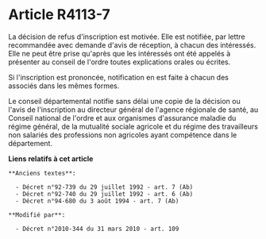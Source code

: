 # Article R4113-7

La décision de refus d'inscription est motivée. Elle est notifiée, par lettre recommandée avec demande d'avis de réception, à
chacun des intéressés. Elle ne peut être prise qu'après que les intéressés ont été appelés à présenter au conseil de l'ordre
toutes explications orales ou écrites. 

Si l'inscription est prononcée, notification en est faite à chacun des associés dans les mêmes formes. 

Le conseil départemental notifie sans délai une copie de la décision ou l'avis de l'inscription au  directeur général de
l'agence régionale de santé, au Conseil national de l'ordre et aux organismes d'assurance maladie du régime général, de la
mutualité sociale agricole et du régime des travailleurs non salariés des professions non agricoles ayant compétence dans le
département.

**Liens relatifs à cet article**

	**Anciens textes**:

	  - Décret n°92-739 du 29 juillet 1992 - art. 7 (Ab)
	  - Décret n°92-740 du 29 juillet 1992 - art. 6 (Ab)
	  - Décret n°94-680 du 3 août 1994 - art. 7 (Ab)

	**Modifié par**:

	  - Décret n°2010-344 du 31 mars 2010 - art. 109
